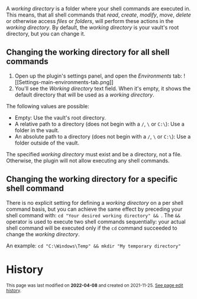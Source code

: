 A *working directory* is a folder where your shell commands are executed in. This means, that all shell commands that *read*, *create*, *modify*, *move*, *delete* or otherwise access *files* or *folders*, will perform these actions in the *working directory*. By default, the *working directory* is your vault's root directory, but you can change it.

## Changing the working directory for all shell commands
1. Open up the plugin's settings panel, and open the *Environments* tab:
	![[Settings-main-environments-tab.png]]
2. You'll see the *Working directory* text field. When it's empty, it shows the default directory that will be used as a *working directory*.

The following values are possible:
- Empty: Use the vault's root directory.
- A relative path to a directory (does not begin with a `/`, `\` or `C:\`): Use a folder in the vault.
- An absolute path to a directory (does not begin with a `/`, `\` or `C:\`): Use a folder outside of the vault.

The specified *working directory* must exist and be a directory, not a file. Otherwise, the plugin will not allow executing any shell commands.

## Changing the working directory for a specific shell command
There is no explicit setting for defining a *working directory* on a per shell command basis, but you can achieve the same effect by preceding your shell command with: `cd "Your desired working directory" && `. The `&&` operator is used to execute two shell commands sequentially: your actual shell command will be executed only if the `cd` command succeeded to change the *working directory*.

An example: `cd "C:\Windows\Temp" && mkdir "My temporary directory"`

# History
<small>This page was last modified on <strong>2022-04-08</strong> and created on 2021-11-25. <a href="https://github.com/Taitava/obsidian-shellcommands-documentation/commits/main/./Basic%20usage/Working%20directory.md">See page edit history</a>.</small>
